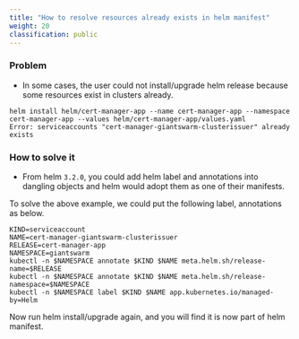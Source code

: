 ```yaml
---
title: "How to resolve resources already exists in helm manifest"
weight: 20
classification: public
---
```


### Problem

- In some cases, the user could not install/upgrade helm release because some resources exist in clusters already.
```
helm install helm/cert-manager-app --name cert-manager-app --namespace cert-manager-app --values helm/cert-manager-app/values.yaml
Error: serviceaccounts "cert-manager-giantswarm-clusterissuer" already exists
```

### How to solve it
- From helm `3.2.0`, you could add helm label and annotations into dangling objects and helm would adopt them as one of their manifests.

To solve the above example, we could put the following label, annotations as below.
```
KIND=serviceaccount
NAME=cert-manager-giantswarm-clusterissuer
RELEASE=cert-manager-app
NAMESPACE=giantswarm
kubectl -n $NAMESPACE annotate $KIND $NAME meta.helm.sh/release-name=$RELEASE
kubectl -n $NAMESPACE annotate $KIND $NAME meta.helm.sh/release-namespace=$NAMESPACE
kubectl -n $NAMESPACE label $KIND $NAME app.kubernetes.io/managed-by=Helm
```

Now run helm install/upgrade again, and you will find it is now part of helm manifest.

